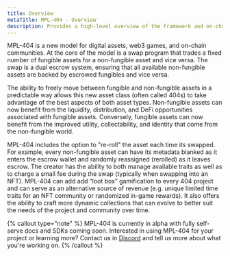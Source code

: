 ```yaml
---
title: Overview
metaTitle: MPL-404 - Overview
description: Provides a high-level overview of the framework and on-chain protocol for hybrid assets.
---
```


MPL-404 is a new model for digital assets, web3 games, and on-chain communities. At the core of the model is a swap program that trades a fixed number of fungible assets for a non-fungible asset and vice versa. The swap is a dual escrow system, ensuring that all available non-fungible assets are backed by escrowed fungibles and vice versa.

The ability to freely move between fungible and non-fungible assets in a predictable way allows this new asset class (often called 404s) to take advantage of the best aspects of both asset types. Non-fungible assets can now benefit from the liquidity, distribution, and DeFi opportunities associated with fungible assets. Conversely, fungible assets can now benefit from the improved utility, collectability, and identity that come from the non-fungible world.

MPL-404 includes the option to "re-roll" the asset each time its swapped. For example, every non-fungible asset can have its metadata blanked as it enters the escrow wallet and randomly reassigned (rerolled) as it leaves escrow. The creator has the ability to both manage available traits as well as to charge a small fee during the swap (typically when swapping into an NFT). MPL-404 can add add “loot box” gamification to every 404 project and can serve as an alternative source of revenue (e.g. unique limited time traits for an NFT community or randomized in-game rewards). It also offers the ability to craft more dynamic collections that can evolve to better suit the needs of the project and community over time.

{% callout type="note" %}
MPL-404 is currently in alpha with fully self-serve docs and SDKs coming soon. Interested in using MPL-404 for your project or learning more? Contact us in [Discord](https://discord.gg/metaplex) and tell us more about what you're working on.
{% /callout %}
